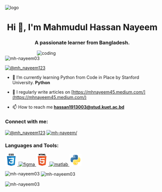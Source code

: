 ![logo](https://github.com/MH-Nayeem03/MH-Nayeem/blob/main/Black%20and%20Blue%20Modern%20Virtual%20Technology%20Banner.png)
<h1 align="center">Hi 👋, I'm Mahmudul Hassan Nayeem</h1>
<h3 align="center">A passionate learner from Bangladesh.</h3>
<img align="right" alt="coding" width="400" src="https://camo.githubusercontent.com/cae12fddd9d6982901d82580bdf321d81fb299141098ca1c2d4891870827bf17/68747470733a2f2f6d69726f2e6d656469756d2e636f6d2f6d61782f313336302f302a37513379765349765f7430696f4a2d5a2e676966">

<p align="left"> <img src="https://komarev.com/ghpvc/?username=mh-nayeem03&label=Profile%20views&color=0e75b6&style=flat" alt="mh-nayeem03" /> </p>

<p align="left"> <a href="https://twitter.com/@mh_nayeem123" target="blank"><img src="https://img.shields.io/twitter/follow/@mh_nayeem123?logo=twitter&style=for-the-badge" alt="@mh_nayeem123" /></a> </p>

- 🌱 I’m currently learning Python from Code in Place by Stanford University. **Python**

- 📝 I regularly write articles on [https://mhnayeem45.medium.com/](https://mhnayeem45.medium.com/)

- 📫 How to reach me **hassan1913003@stud.kuet.ac.bd**

<h3 align="left">Connect with me:</h3>
<p align="left">
<a href="https://twitter.com/@mh_nayeem123" target="blank"><img align="center" src="https://raw.githubusercontent.com/rahuldkjain/github-profile-readme-generator/master/src/images/icons/Social/twitter.svg" alt="@mh_nayeem123" height="30" width="40" /></a>
<a href="https://linkedin.com/in/mh-nayeem/" target="blank"><img align="center" src="https://raw.githubusercontent.com/rahuldkjain/github-profile-readme-generator/master/src/images/icons/Social/linked-in-alt.svg" alt="mh-nayeem/" height="30" width="40" /></a>
</p>

<h3 align="left">Languages and Tools:</h3>
<p align="left"> <a href="https://www.w3schools.com/css/" target="_blank" rel="noreferrer"> <img src="https://raw.githubusercontent.com/devicons/devicon/master/icons/css3/css3-original-wordmark.svg" alt="css3" width="40" height="40"/> </a> <a href="https://www.figma.com/" target="_blank" rel="noreferrer"> <img src="https://www.vectorlogo.zone/logos/figma/figma-icon.svg" alt="figma" width="40" height="40"/> </a> <a href="https://www.w3.org/html/" target="_blank" rel="noreferrer"> <img src="https://raw.githubusercontent.com/devicons/devicon/master/icons/html5/html5-original-wordmark.svg" alt="html5" width="40" height="40"/> </a> <a href="https://www.mathworks.com/" target="_blank" rel="noreferrer"> <img src="https://upload.wikimedia.org/wikipedia/commons/2/21/Matlab_Logo.png" alt="matlab" width="40" height="40"/> </a> <a href="https://www.python.org" target="_blank" rel="noreferrer"> <img src="https://raw.githubusercontent.com/devicons/devicon/master/icons/python/python-original.svg" alt="python" width="40" height="40"/> </a> </p>

<p><img align="left" src="https://github-readme-stats.vercel.app/api/top-langs?username=mh-nayeem03&show_icons=true&locale=en&layout=compact" alt="mh-nayeem03" /></p>

<p>&nbsp;<img align="center" src="https://github-readme-stats.vercel.app/api?username=mh-nayeem03&show_icons=true&locale=en" alt="mh-nayeem03" /></p>

<p><img align="center" src="https://github-readme-streak-stats.herokuapp.com/?user=mh-nayeem03&" alt="mh-nayeem03" /></p>
